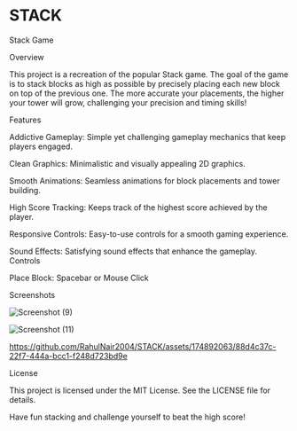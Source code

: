 # STACK
Stack Game 

Overview

This project is a recreation of the popular Stack game. The goal of the game is to stack blocks as high as possible by precisely placing each new block on top of the previous one. The more accurate your placements, the higher your tower will grow, challenging your precision and timing skills!

Features

Addictive Gameplay: Simple yet challenging gameplay mechanics that keep players engaged.

Clean Graphics: Minimalistic and visually appealing 2D graphics.

Smooth Animations: Seamless animations for block placements and tower building.

High Score Tracking: Keeps track of the highest score achieved by the player.

Responsive Controls: Easy-to-use controls for a smooth gaming experience.

Sound Effects: Satisfying sound effects that enhance the gameplay.
Controls

Place Block: Spacebar or Mouse Click

Screenshots

![Screenshot (9)](https://github.com/RahulNair2004/STACK/assets/174892063/10b0bb4d-0912-4ea7-b7d3-3a835fbcd1fe)

![Screenshot (11)](https://github.com/RahulNair2004/STACK/assets/174892063/a166cb6a-57c9-46c7-acde-938fd3c13586)


https://github.com/RahulNair2004/STACK/assets/174892063/88d4c37c-22f7-444a-bcc1-f248d723bd9e

License

This project is licensed under the MIT License. See the LICENSE file for details.

Have fun stacking and challenge yourself to beat the high score!



